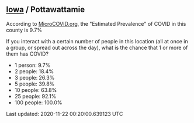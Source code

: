 
## [Iowa](/united-states/iowa) / Pottawattamie

According to [MicroCOVID.org](http://microcovid.org),
the "Estimated Prevalence" of COVID in this county is 9.7%

If you interact with a certain number of people in this location
(all at once in a group, or spread out across the day), what is the chance that
1 or more of them has COVID?

- 1 person: 9.7%
- 2 people: 18.4%
- 3 people: 26.3%
- 5 people: 39.8%
- 10 people: 63.8%
- 25 people: 92.1%
- 100 people: 100.0%

Last updated: 2020-11-22 00:20:00.639123 UTC
